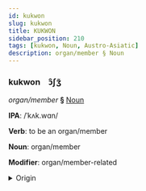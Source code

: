```yaml
---
id: kukwon
slug: kukwon
title: KUKWON
sidebar_position: 210
tags: [kukwon, Noun, Austro-Asiatic]
description: organ/member § Noun
---
```


### kukwon&emsp;<span kind="abugida">ɔ̑ʃʒ̃</span>

*organ/member* **§** [Noun](../../tags/Noun)

**IPA**: /ˈkʌk.wɑn/

**Verb**: to be an organ/member

**Noun**: organ/member

**Modifier**: organ/member-related

<details>
    <summary>Origin</summary>
    Vietnamese cơ quan [kəː˧˧ kwaːŋ˧˧]<br/>
    <em>Austro-Asiatic Language Family</em>
</details>